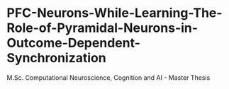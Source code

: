# PFC-Neurons-While-Learning-The-Role-of-Pyramidal-Neurons-in-Outcome-Dependent-Synchronization
M.Sc. Computational Neuroscience, Cognition and AI - Master Thesis
